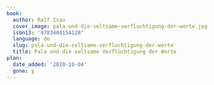 ```yaml
---
book:
  author: Ralf Isau
  cover_image: pala-und-die-seltsame-verfluchtigung-der-worte.jpg
  isbn13: '9783404154128'
  language: de
  slug: pala-und-die-seltsame-verfluchtigung-der-worte
  title: Pala und die seltsame Verflüchtigung der Worte
plan:
  date_added: '2020-10-04'
  gone: χ
---
```

